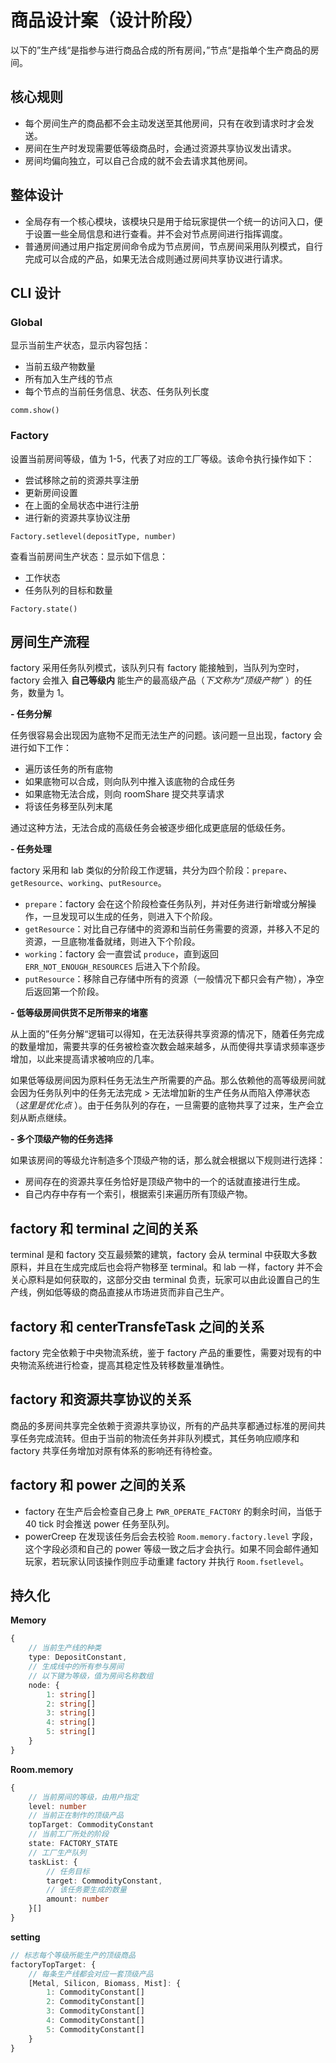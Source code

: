 # 商品设计案（设计阶段）

以下的”生产线“是指参与进行商品合成的所有房间，”节点“是指单个生产商品的房间。

## 核心规则

- 每个房间生产的商品都不会主动发送至其他房间，只有在收到请求时才会发送。
- 房间在生产时发现需要低等级商品时，会通过资源共享协议发出请求。
- 房间均偏向独立，可以自己合成的就不会去请求其他房间。

## 整体设计

- 全局存有一个核心模块，该模块只是用于给玩家提供一个统一的访问入口，便于设置一些全局信息和进行查看。并不会对节点房间进行指挥调度。
- 普通房间通过用户指定房间命令成为节点房间，节点房间采用队列模式，自行完成可以合成的产品，如果无法合成则通过房间共享协议进行请求。

## CLI 设计

### Global

显示当前生产状态，显示内容包括：

- 当前五级产物数量
- 所有加入生产线的节点
- 每个节点的当前任务信息、状态、任务队列长度

```
comm.show()
```

### Factory

设置当前房间等级，值为 1-5，代表了对应的工厂等级。该命令执行操作如下：

- 尝试移除之前的资源共享注册
- 更新房间设置
- 在上面的全局状态中进行注册
- 进行新的资源共享协议注册

```
Factory.setlevel(depositType, number)
``` 

查看当前房间生产状态：显示如下信息：

- 工作状态
- 任务队列的目标和数量

```
Factory.state()
```

## 房间生产流程

factory 采用任务队列模式，该队列只有 factory 能接触到，当队列为空时，factory 会推入 **自己等级内** 能生产的最高级产品（*下文称为“顶级产物”* ）的任务，数量为 1。

**- 任务分解**

任务很容易会出现因为底物不足而无法生产的问题。该问题一旦出现，factory 会进行如下工作：

- 遍历该任务的所有底物
- 如果底物可以合成，则向队列中推入该底物的合成任务
- 如果底物无法合成，则向 roomShare 提交共享请求
- 将该任务移至队列末尾

通过这种方法，无法合成的高级任务会被逐步细化成更底层的低级任务。

**- 任务处理**

factory 采用和 lab 类似的分阶段工作逻辑，共分为四个阶段：`prepare`、`getResource`、`working`、`putResource`。

- `prepare`：factory 会在这个阶段检查任务队列，并对任务进行新增或分解操作，一旦发现可以生成的任务，则进入下个阶段。
- `getResource`：对比自己存储中的资源和当前任务需要的资源，并移入不足的资源，一旦底物准备就绪，则进入下个阶段。
- `working`：factory 会一直尝试 `produce`，直到返回 `ERR_NOT_ENOUGH_RESOURCES` 后进入下个阶段。
- `putResource`：移除自己存储中所有的资源（一般情况下都只会有产物），净空后返回第一个阶段。

**- 低等级房间供货不足所带来的堵塞**

从上面的”任务分解“逻辑可以得知，在无法获得共享资源的情况下，随着任务完成的数量增加，需要共享的任务被检查次数会越来越多，从而使得共享请求频率逐步增加，以此来提高请求被响应的几率。

如果低等级房间因为原料任务无法生产所需要的产品。那么依赖他的高等级房间就会因为任务队列中的任务无法完成 > 无法增加新的生产任务从而陷入停滞状态（*这里是优化点* ）。由于任务队列的存在，一旦需要的底物共享了过来，生产会立刻从断点继续。

**- 多个顶级产物的任务选择**

如果该房间的等级允许制造多个顶级产物的话，那么就会根据以下规则进行选择：

- 房间存在的资源共享任务恰好是顶级产物中的一个的话就直接进行生成。
- 自己内存中存有一个索引，根据索引来遍历所有顶级产物。

## factory 和 terminal 之间的关系

terminal 是和 factory 交互最频繁的建筑，factory 会从 terminal 中获取大多数原料，并且在生成完成后也会将产物移至 terminal。和 lab 一样，factory 并不会关心原料是如何获取的，这部分交由 terminal 负责，玩家可以由此设置自己的生产线，例如低等级的商品直接从市场进货而非自己生产。

## factory 和 centerTransfeTask 之间的关系

factory 完全依赖于中央物流系统，鉴于 factory 产品的重要性，需要对现有的中央物流系统进行检查，提高其稳定性及转移数量准确性。

## factory 和资源共享协议的关系

商品的多房间共享完全依赖于资源共享协议，所有的产品共享都通过标准的房间共享任务完成流转。但由于当前的物流任务并非队列模式，其任务响应顺序和 factory 共享任务增加对原有体系的影响还有待检查。

## factory 和 power 之间的关系

- factory 在生产后会检查自己身上 `PWR_OPERATE_FACTORY` 的剩余时间，当低于 40 tick 时会推送 power 任务至队列。
- powerCreep 在发现该任务后会去校验 `Room.memory.factory.level` 字段，这个字段必须和自己的 power 等级一致之后才会执行。如果不同会邮件通知玩家，若玩家认同该操作则应手动重建 factory 并执行 `Room.fsetlevel`。

## 持久化

**Memory**

```ts
{
    // 当前生产线的种类
    type: DepositConstant,
    // 生成线中的所有参与房间
    // 以下键为等级，值为房间名称数组
    node: {
        1: string[]
        2: string[]
        3: string[]
        4: string[]
        5: string[]
    }
}
```

**Room.memory**

```ts
{
    // 当前房间的等级，由用户指定
    level: number
    // 当前正在制作的顶级产品
    topTarget: CommodityConstant
    // 当前工厂所处的阶段
    state: FACTORY_STATE
    // 工厂生产队列
    taskList: {
        // 任务目标
        target: CommodityConstant,
        // 该任务要生成的数量
        amount: number
    }[]
}
```

**setting**

```ts
// 标志每个等级所能生产的顶级商品
factoryTopTarget: {
    // 每条生产线都会对应一套顶级产品
    [Metal, Silicon, Biomass, Mist]: {
        1: CommodityConstant[]
        2: CommodityConstant[]
        3: CommodityConstant[]
        4: CommodityConstant[]
        5: CommodityConstant[] 
    }
}
```
